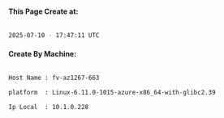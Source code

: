 
   
#### This Page Create at:

```bash

2025-07-10 - 17:47:11 UTC

```

#### Create By Machine:

```bash

Host Name : fv-az1267-663

platform  : Linux-6.11.0-1015-azure-x86_64-with-glibc2.39

Ip Local  : 10.1.0.228

```

